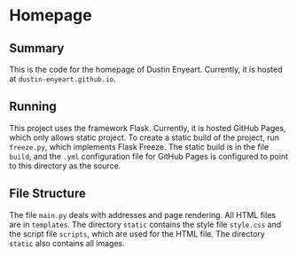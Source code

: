 # Homepage

## Summary 

This is the code for the homepage of Dustin Enyeart. 
Currently, it is hosted at `dustin-enyeart.github.io`. 

## Running

This project uses the framework Flask. 
Currently, it is hosted GitHub Pages, which only allows static project. 
To create a static build of the project, run `freeze.py`, which implements Flask Freeze.
The static build is in the file `build`, and the `.yml` configuration file for GitHub Pages is configured to point to this directory as the source. 

## File Structure

The file `main.py` deals with addresses and page rendering. 
All HTML files are in `templates`. 
The directory `static` contains the style file `style.css` and the script file `scripts`, which are used for the HTML file. 
The directory `static` also contains all images.